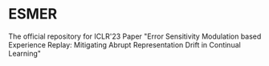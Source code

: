 # ESMER
The official repository for ICLR'23 Paper "Error Sensitivity Modulation based Experience Replay: Mitigating Abrupt Representation Drift in Continual Learning"
